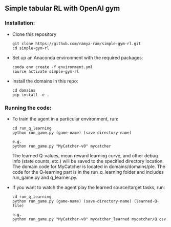 ## Simple tabular RL with OpenAI gym

### Installation:

* Clone this repository

	```
	git clone https://github.com/ramya-ram/simple-gym-rl.git
	cd simple-gym-rl
	```

* Set up an Anaconda environment with the required packages:
	```
	conda env create -f environment.yml
	source activate simple-gym-rl
	```

* Install the domains in this repo:

	```
	cd domains
	pip install -e .
	```

### Running the code:

* To train the agent in a particular environment, run:

	```
	cd run_q_learning
	python run_game.py (game-name) (save-directory-name)

	e.g.
	python run_game.py "MyCatcher-v0" mycatcher
	```

	The learned Q-values, mean reward learning curve, and other debug info (state counts, etc.) will be saved to the specified directory location.
	The domain code for MyCatcher is located in domains/domains/ple. The code for the Q-learning part is in the run_q_learning folder and includes run_game.py and q_learner.py.

* If you want to watch the agent play the learned source/target tasks, run:

	```
	cd run_q_learning
	python run_game.py (game-name) (save-directory-name) (learned-Q-file)

	e.g.
	python run_game.py "MyCatcher-v0" mycatcher_learned mycatcher/Q.csv
	```